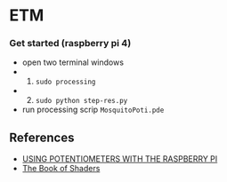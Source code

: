 # ETM

### Get started (raspberry pi 4)
- open two terminal windows
- 1. `sudo processing`
- 2. `sudo python step-res.py`
- run processing scrip `MosquitoPoti.pde`


## References

- [USING POTENTIOMETERS WITH THE RASPBERRY PI](https://www.circuitbasics.com/using-potentiometers-with-raspberry-pi/)
- [The Book of Shaders](https://thebookofshaders.com/09/)
